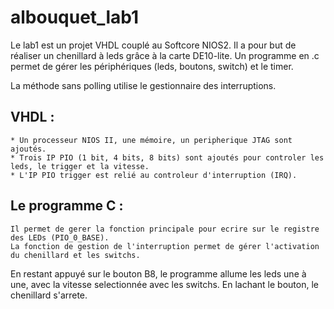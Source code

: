 # albouquet_lab1

Le lab1 est un projet VHDL couplé au Softcore NIOS2.
Il a pour but de réaliser un chenillard à leds grâce à la carte DE10-lite.
Un programme en .c permet de gérer les périphériques (leds, boutons, switch) et le timer.


La méthode sans polling utilise le gestionnaire des interruptions.

## VHDL : 
	* Un processeur NIOS II, une mémoire, un peripherique JTAG sont ajoutés.
	* Trois IP PIO (1 bit, 4 bits, 8 bits) sont ajoutés pour controler les leds, le trigger et la vitesse.
	* L'IP PIO trigger est relié au controleur d'interruption (IRQ).

## Le programme C : 
	Il permet de gerer la fonction principale pour ecrire sur le registre des LEDs (PIO_0_BASE).
	La fonction de gestion de l'interruption permet de gérer l'activation du chenillard et les switchs.

En restant appuyé sur le bouton B8, le programme allume les leds une à une, avec la vitesse selectionnée avec les switchs.
En lachant le bouton, le chenillard s'arrete.